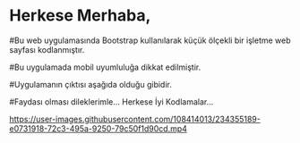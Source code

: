 # Herkese Merhaba,

#Bu web uygulamasında Bootstrap kullanılarak küçük ölçekli bir işletme web sayfası kodlanmıştır.

#Bu uygulamada mobil uyumluluğa dikkat edilmiştir. 


#Uygulamanın çıktısı aşağıda olduğu gibidir. 

#Faydası olması dileklerimle... Herkese İyi Kodlamalar...


https://user-images.githubusercontent.com/108414013/234355189-e0731918-72c3-495a-9250-79c50f1d90cd.mp4

